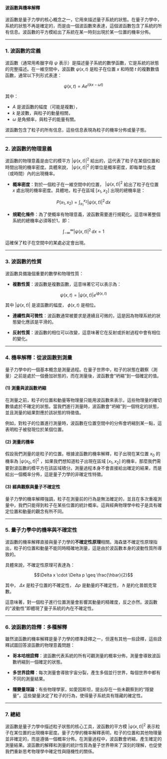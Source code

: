 #### 波函數與機率解釋

波函數是量子力學的核心概念之一，它用來描述量子系統的狀態。在量子力學中，系統的狀態不再是確定的，而是由一個波函數來表達，這個波函數包含了系統的所有信息。波函數的平方模給出了系統在某一時刻出現於某一位置的機率分佈。

---

### **1. 波函數的定義**

波函數（通常用希臘字母  $`\psi`$  表示）是描述量子系統的數學函數，它是系統的狀態的完整描述。在一維空間中，波函數  $`\psi(x,t)`$  是粒子在位置  $`x`$  和時間  $`t`$  的複數數值函數，通常以下列形式表達：

```math
\psi(x,t) = A e^{i(kx - \omega t)}
```

其中：
-  $`A`$  是波函數的幅度（可能是複數），
-  $`k`$  是波數，與粒子的動量相關，
-  $`\omega`$  是角頻率，與粒子的能量有關。

波函數包含了粒子的所有信息，這些信息表現為粒子的機率分佈或量子態。

---

### **2. 波函數的物理意義**

波函數的物理意義是由它的模平方  $`|\psi(x,t)|^2`$  給出的，這代表了粒子在某個位置和時間出現的機率密度。具體來說， $`|\psi(x,t)|^2`$  的單位是概率密度，即每單位長度（或時間）內的出現機率。

- **概率密度**：對於一個粒子在一維空間中的位置， $`|\psi(x,t)|^2`$  給出了粒子在位置  $`x`$  處出現的機率密度。具體地，粒子在區域  $`[x_1, x_2]`$  出現的總機率是：
  
```math
P(x_1, x_2) = \int_{x_1}^{x_2} |\psi(x,t)|^2 \, dx
```

  
- **規範化條件**：為了使概率有物理意義，波函數需要進行規範化。這意味著整個系統的總機率必須等於1，即：
  
```math
\int_{-\infty}^{\infty} |\psi(x,t)|^2 \, dx = 1
```

  這確保了粒子在空間中的某處必定會出現。

---

### **3. 波函數的性質**

波函數具備幾個重要的數學和物理性質：

- **複數性質**：波函數是複數函數，這意味著它可以表示為：
  
```math
\psi(x,t) = |\psi(x,t)| e^{i\phi(x,t)}
```

  其中  $`|\psi(x,t)|`$  是波函數的幅度， $`\phi(x,t)`$  是相位。

- **連續性與可微性**：波函數通常被要求是連續且可微的，這是因為物理系統的狀態變化應該是平滑的。

- **反射性質**：波函數的相位可以改變，這意味著它在反射或折射過程中會有相位的變化。

---

### **4. 機率解釋：從波函數到測量**

量子力學中的一個基本概念是測量過程。在量子世界中，粒子的狀態在觀察（測量）之前是處於一個疊加狀態的，而在測量後，波函數會“坍縮”到一個確定的值。

#### **(1) 測量與波函數坍縮**  
在測量之前，粒子的位置和動量等物理量只能用波函數來表示，這些物理量的確切數值處於不確定的狀態。當我們進行測量時，波函數會“坍縮”到一個特定的狀態，並且測量的結果對應於該狀態的特徵值。

例如，對粒子的位置進行測量時，波函數在位置空間中的分佈會坍縮到某一點，這表明粒子被發現位於某個位置。

#### **(2) 測量的機率**  
假設我們測量的是粒子的位置。根據波函數的機率解釋，粒子出現在某位置  $`x_0`$  的機率為  $`|\psi(x_0,t)|^2`$ ，如果我們想知道粒子出現在區域  $`[x_1, x_2]`$  的機率，那麼我們需要對波函數的模平方在該區域積分。測量過程本身不會直接給出確定的結果，而是給出一個概率分佈，這是量子力學的非確定性特徵。

#### **(3) 經典觀察與量子不確定性**  
量子力學的機率解釋強調，粒子在測量前的行為是無法確定的，並且在多次重複測量中，我們只能得到粒子在某些位置的統計概率。這與經典物理學中粒子是具有確定位置和動量的觀念有所不同。

---

### **5. 量子力學中的機率與不確定性**

波函數的機率解釋直接與量子力學的**不確定性原理**相關。海森堡不確定性原理指出，粒子的位置和動量不能同時精確地測量，這是由於波函數本身的波動性質所導致的。

具體來說，不確定性原理可表達為：

```math
\Delta x \cdot \Delta p \geq \frac{\hbar}{2}
```

其中， $`\Delta x`$  是粒子位置的不確定性， $`\Delta p`$  是動量的不確定性， $`\hbar`$  是約化普朗克常數。

這意味著，對一個粒子進行位置測量會影響其動量的精確度，反之亦然。波函數的“波動性”即體現了量子系統的內在不確定性。

---

### **6. 波函數的詮釋：多種解釋**

雖然波函數的機率解釋是量子力學的標準詮釋之一，但還有其他一些詮釋，這些詮釋試圖回答波函數的物理意義問題：

- **哥本哈根詮釋**：波函數代表系統的所有可觀測量的概率分佈，測量會導致波函數坍縮到一個確定的狀態。

- **多世界詮釋**：每次測量會導致宇宙分裂，產生多個並行世界，每個世界中都有不同的測量結果。

- **隱變量理論**：有些物理學家，如愛因斯坦，提出存在一些未觀察到的“隱變量”，這些變量決定了粒子的行為，使得量子系統具有隱藏的確定性。

---

### **7. 總結**

波函數是量子力學中描述粒子狀態的核心工具，波函數的平方模  $`|\psi(x,t)|^2`$  表示粒子在某位置的出現機率密度。量子力學的機率解釋表明，粒子的位置和其他物理量並非確定的，而是遵循一個概率分佈。在測量過程中，波函數會坍縮，產生確定的測量結果。波函數的解釋和測量的統計性質為量子世界帶來了深刻的理解，也促使我們重新思考物理學中確定性與隨機性的關係。